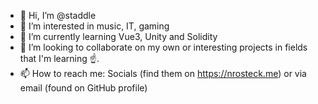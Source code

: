 - 👋 Hi, I’m @staddle
- 👀 I’m interested in music, IT, gaming
- 🌱 I’m currently learning Vue3, Unity and Solidity
- 💞️ I’m looking to collaborate on my own or interesting projects in fields that I'm learning ☝️.
- 📫 How to reach me: Socials (find them on https://nrosteck.me) or via email (found on GitHub profile)

<!---
staddle/staddle is a ✨ special ✨ repository because its `README.md` (this file) appears on your GitHub profile.
You can click the Preview link to take a look at your changes.
--->
